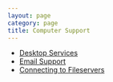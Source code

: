 ```yaml
---
layout: page
category: page
title: Computer Support
---
```



- [Desktop Services]({{BASE_PATH}}/pages/cmp-administration/computer-support/desktop-support.html)
- [Email Support]({{BASE_PATH}}/pages/cmp-administration/computer-support/email-support.html)
- [Connecting to Fileservers]({{BASE_PATH}}/pages/cmp-administration/computer-support/file-servers.html)

